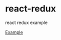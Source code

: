 # react-redux
react redux example

[Example](https://codesandbox.io/s/compassionate-noyce-pdjj6?file=/src/App.js")
